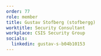 ```yaml
---
order: 77
role: member
title: Gustav Stofberg (stofbergg)
worktitle: Security Consultant
workplace: CSIS Security Group
socials:
  linkedin: gustav-s-b04b10153
---
```

